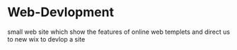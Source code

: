 # Web-Devlopment
small web site which show the features of online web templets and direct us to new wix to devlop a site

